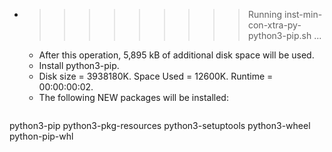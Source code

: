 * >>>>>>>>> Running inst-min-con-xtra-py-python3-pip.sh ...
  * After this operation, 5,895 kB of additional disk space will be used.
  * Install python3-pip.
  * Disk size = 3938180K. Space Used = 12600K. Runtime = 00:00:00:02.
  * The following NEW packages will be installed:
  ```bash
python3-pip python3-pkg-resources python3-setuptools python3-wheel python-pip-whl
  ```
